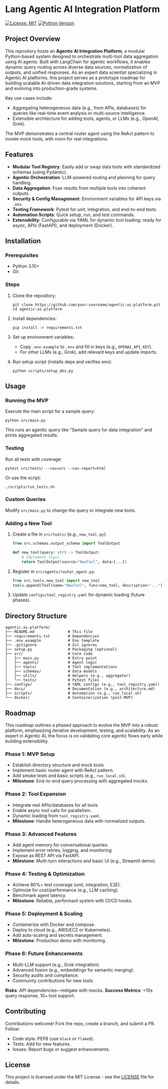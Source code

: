 # Lang Agentic AI Integration Platform

[![License: MIT](https://img.shields.io/badge/License-MIT-yellow.svg)](https://opensource.org/licenses/MIT)
[![Python Version](https://img.shields.io/badge/Python-3.10%2B-blue.svg)](https://www.python.org/)

## Project Overview

This repository hosts an **Agentic AI Integration Platform**, a modular Python-based system designed to orchestrate multi-tool data aggregation using AI agents. Built with LangChain for agentic workflows, it enables dynamic query routing across diverse data sources, normalization of outputs, and unified responses. As an expert data scientist specializing in Agentic AI platforms, this project serves as a prototype roadmap for building scalable AI-driven data integration solutions, starting from an MVP and evolving into production-grade systems.

Key use cases include:
- Aggregating heterogeneous data (e.g., from APIs, databases) for queries like real-time event analysis or multi-source intelligence.
- Extensible architecture for adding tools, agents, or LLMs (e.g., OpenAI, Grok).

The MVP demonstrates a central router agent using the ReAct pattern to invoke mock tools, with room for real integrations.

## Features

- **Modular Tool Registry**: Easily add or swap data tools with standardized schemas (using Pydantic).
- **Agentic Orchestration**: LLM-powered routing and planning for query handling.
- **Data Aggregation**: Fuse results from multiple tools into coherent outputs.
- **Security & Config Management**: Environment variables for API keys via `.env`.
- **Testing Framework**: Pytest for unit, integration, and end-to-end tests.
- **Automation Scripts**: Quick setup, run, and test commands.
- **Extensibility**: Configurable via YAML for dynamic tool loading; ready for async, APIs (FastAPI), and deployment (Docker).

## Installation

### Prerequisites
- Python 3.10+
- Git

### Steps
1. Clone the repository:
   ```
   git clone https://github.com/your-username/agentic-ai-platform.git
   cd agentic-ai-platform
   ```

2. Install dependencies:
   ```
   pip install -r requirements.txt
   ```

3. Set up environment variables:
   - Copy `.env.example` to `.env` and fill in keys (e.g., `OPENAI_API_KEY`).
   - For other LLMs (e.g., Grok), add relevant keys and update imports.

4. Run setup script (installs deps and verifies env):
   ```
   python scripts/setup_dev.py
   ```

## Usage

### Running the MVP
Execute the main script for a sample query:
```
python src/main.py
```
This runs an agentic query like "Sample query for data integration" and prints aggregated results.

### Testing
Run all tests with coverage:
```
pytest src/tests/ --cov=src --cov-report=html
```
Or use the script:
```
./scripts/run_tests.sh
```

### Custom Queries
Modify `src/main.py` to change the query or integrate new tools.

### Adding a New Tool
1. Create a file in `src/tools/` (e.g., `new_tool.py`):
   ```python
   from src.schemas.output_schema import ToolOutput

   def new_tool(query: str) -> ToolOutput:
       # Implement logic
       return ToolOutput(source="NewTool", data=[...])
   ```
2. Register in `src/agents/router_agent.py`:
   ```python
   from src.tools.new_tool import new_tool
   tools.append(Tool(name="NewTool", func=new_tool, description="..."))
   ```
3. Update `configs/tool_registry.yaml` for dynamic loading (future phases).

## Directory Structure

```
agentic-ai-platform/
├── README.md               # This file
├── requirements.txt        # Dependencies
├── .env.example            # Env template
├── .gitignore              # Git ignores
├── setup.py                # Packaging (optional)
├── src/                    # Core code
│   ├── main.py             # Entry point
│   ├── agents/             # Agent logic
│   ├── tools/              # Tool implementations
│   ├── schemas/            # Data models
│   ├── utils/              # Helpers (e.g., aggregator)
│   └── tests/              # Pytest files
├── configs/                # YAML configs (e.g., tool_registry.yaml)
├── docs/                   # Documentation (e.g., architecture.md)
├── scripts/                # Automation (e.g., run_local.sh)
└── docker/                 # Containerization (post-MVP)
```

## Roadmap

This roadmap outlines a phased approach to evolve the MVP into a robust platform, emphasizing iterative development, testing, and scalability. As an expert in Agentic AI, the focus is on validating core agentic flows early while building extensibility.

### Phase 1: MVP Setup
- Establish directory structure and mock tools.
- Implement basic router agent with ReAct pattern.
- Add smoke tests and basic scripts (e.g., `run_local.sh`).
- **Milestone**: End-to-end query processing with aggregated mocks.

### Phase 2: Tool Expansion
- Integrate real APIs/databases for all tools.
- Enable async tool calls for parallelism.
- Dynamic loading from `tool_registry.yaml`.
- **Milestone**: Handle heterogeneous data with normalized outputs.

### Phase 3: Advanced Features
- Add agent memory for conversational queries.
- Implement error retries, logging, and monitoring.
- Expose as REST API via FastAPI.
- **Milestone**: Multi-turn interactions and basic UI (e.g., Streamlit demo).

### Phase 4: Testing & Optimization
- Achieve 80%+ test coverage (unit, integration, E2E).
- Optimize for cost/performance (e.g., LLM caching).
- Benchmark agent latency.
- **Milestone**: Reliable, performant system with CI/CD hooks.

### Phase 5: Deployment & Scaling
- Containerize with Docker and compose.
- Deploy to cloud (e.g., AWS/EC2 or Kubernetes).
- Add auto-scaling and secrets management.
- **Milestone**: Production demo with monitoring.

### Phase 6: Future Enhancements
- Multi-LLM support (e.g., Grok integration).
- Advanced fusion (e.g., embeddings for semantic merging).
- Security audits and compliance.
- Community contributions for new tools.

**Risks**: API dependencies—mitigate with mocks. **Success Metrics**: <10s query response, 10+ tool support.

## Contributing

Contributions welcome! Fork the repo, create a branch, and submit a PR. Follow:
- Code style: PEP8 (use `black` or `flake8`).
- Tests: Add for new features.
- Issues: Report bugs or suggest enhancements.

## License

This project is licensed under the MIT License - see the [LICENSE](LICENSE) file for details.
